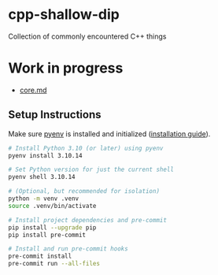 # cpp-shallow-dip<a name="cpp-shallow-dip"></a>

Collection of commonly encountered C++ things

# Work in progress<a name="work-in-progress"></a>

- [core.md](docs/core.md)

## Setup Instructions

Make sure [pyenv](https://github.com/pyenv/pyenv) is installed and initialized
([installation guide](https://github.com/pyenv/pyenv#installation)).

```sh
# Install Python 3.10 (or later) using pyenv
pyenv install 3.10.14

# Set Python version for just the current shell
pyenv shell 3.10.14

# (Optional, but recommended for isolation)
python -m venv .venv
source .venv/bin/activate

# Install project dependencies and pre-commit
pip install --upgrade pip
pip install pre-commit

# Install and run pre-commit hooks
pre-commit install
pre-commit run --all-files
```
